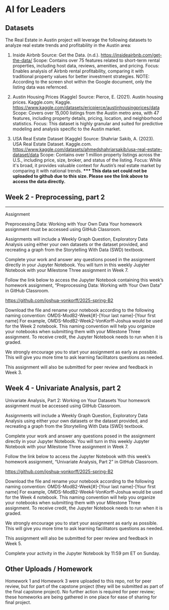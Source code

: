 # AI for Leaders

## Datasets

The Real Estate in Austin project will leverage the following datasets to analyze real estate trends and profitability in the Austin area:

1. Inside Airbnb
Source: Get the Data. (n.d.). https://insideairbnb.com/get-the-data/
Scope: Contains over 75 features related to short-term rental properties, including host data, reviews, amenities, and pricing.
Focus: Enables analysis of Airbnb rental profitability, comparing it with traditional property values for better investment strategies.
NOTE: According to the screen shot within the Google document, only the listing data was refernced.

3. Austin Housing Prices (Kaggle)
Source: Pierce, E. (2021). Austin housing prices. Kaggle.com; Kaggle. https://www.kaggle.com/datasets/ericpierce/austinhousingprices/data
Scope: Covers over 15,000 listings from the Austin metro area, with 47 features, including property details, pricing, location, and neighborhood statistics.
Focus: This dataset is highly granular and suited for predictive modeling and analysis specific to the Austin market.

4. USA Real Estate Dataset (Kaggle)
Source: Shahriar Sakib, A. (2023). USA Real Estate Dataset. Kaggle.com. https://www.kaggle.com/datasets/ahmedshahriarsakib/usa-real-estate-dataset/data
Scope: Contains over 1 million property listings across the U.S., including price, size, broker, and status of the listing.
Focus: While it's broad, it provides valuable context for Austin’s real estate market by comparing it with national trends.
<b>*** This data set could not be uploaded to github due to this size. Please see the link above to access the data directly.</b>

## Week 2 - Preprocessing, part 2

-------------------------------
Assignment

Preprocessing Data: Working with Your Own Data
Your homework assignment must be accessed using GitHub Classroom. 

Assignments will include a Weekly Graph Question, Exploratory Data Analysis using either your own datasets or the dataset provided, and recreating a graph from the Storytelling With Data (SWD) textbook.

Complete your work and answer any questions posed in the assignment directly in your Jupyter Notebook. You will turn in this weekly Jupyter Notebook with your Milestone Three assignment in Week 7.

Follow the link below to access the Jupyter Notebook containing this week’s homework assignment, “Preprocessing Data: Working with Your Own Data” in GitHub Classroom.

https://github.com/joshua-vonkorff/2025-spring-B2

Download the file and rename your notebook according to the following naming convention: OMDS-ModB2-Week[#]-[Your last name]-[Your first name] For example, OMDS-ModB2-Week2-VonKorff-Joshua would be used for the Week 2 notebook. This naming convention will help you organize your notebooks when submitting them with your Milestone Three assignment. To receive credit, the Jupyter Notebook needs to run when it is graded.

We strongly encourage you to start your assignment as early as possible. This will give you more time to ask learning facilitators questions as needed.

This assignment will also be submitted for peer review and feedback in Week 3.

## Week 4 - Univariate Analysis, part 2
Univariate Analysis, Part 2: Working on Your Datasets
Your homework assignment must be accessed using GitHub Classroom. 

Assignments will include a Weekly Graph Question, Exploratory Data Analysis using either your own datasets or the dataset provided, and recreating a graph from the Storytelling With Data (SWD) textbook.

Complete your work and answer any questions posed in the assignment directly in your Jupyter Notebook. You will turn in this weekly Jupyter Notebook with your Milestone Three assignment in Week 7.

Follow the link below to access the Jupyter Notebook with this week’s homework assignment, “Univariate Analysis, Part 2” in GitHub Classroom.

https://github.com/joshua-vonkorff/2025-spring-B2

Download the file and rename your notebook according to the following naming convention: OMDS-ModB2-Week[#]-[Your last name]-[Your first name] For example, OMDS-ModB2-Week4-VonKorff-Joshua would be used for the Week 4 notebook. This naming convention will help you organize your notebooks when submitting them with your Milestone Three assignment. To receive credit, the Jupyter Notebook needs to run when it is graded.

We strongly encourage you to start your assignment as early as possible. This will give you more time to ask learning facilitators questions as needed.

This assignment will also be submitted for peer review and feedback in Week 5.

Complete your activity in the Jupyter Notebook by 11:59 pm ET on Sunday.


## Other Uploads / Homework 
Homework 1 and Homework 3 were uploaded to this repo, not for peer review, but for part of the capstone project (they will be submitted as part of the final capstone project). 
No further action is required for peer review; these homeworks are being gathered in one place for ease of sharing for final project. 
